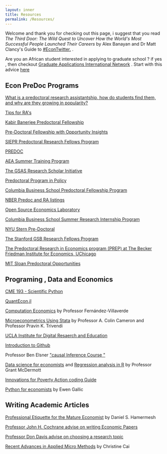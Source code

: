 ```yaml
---
layout: inner
title: Resources
permalink: /Resources/
---
```


Welcome and thank you for checking out this page, i suggest that you read _The Third Door: The Wild Quest to Uncover How the World's Most Successful People Launched Their Careers_ by Alex Banayan and Dr Matt Clancy's Guide to [#EconTwitter.](https://mattclancy.medium.com/a-beginners-guide-to-econtwitter-d237a3a4608b/) .
 
 
  Are you an African student interested in applying to graduate school ? if yes , then checkout [Graduate Applications International Network](http://gain-learning.net/) . Start with this advice [here](https://riccardodicato.wordpress.com/2021/04/23/phd_application_tips/)
 
## Econ PreDoc Programs

[What is a predoctoral research assistantship, how do students find them, and why are they growing in popularity?](https://www.aeaweb.org/forum/305/predoctoral-research-assistantship-students-popularity)

[Tips for RA's](https://www.dropbox.com/s/eej9n1ywknlzcu6/Applied%20Tips%20for%20Applied%20Micro%20RAs.pdf?dl=0)

 [Kabir Banerjee Predoctoral Fellowship](https://bfi.uchicago.edu/the-weiss-fund/apply/apply-for-funding/)
 
[Pre-Doctoral Fellowship with Opportunity Insights ](https://opportunityinsights.org/joinourteam/)


[SIEPR Predoctoral Research Fellows Program](https://siepr.stanford.edu/programs/predoctoral-research-fellowship-opportunities/)


[PREDOC](https://predoc.org/opportunities/)


[AEA Summer Training Program](https://www.aeaweb.org/about-aea/committees/aeasp)


[The GSAS Research Scholar Initiative](https://gsas.harvard.edu/diversity/research-scholar-initiative)


[Predoctoral Program in Policy](https://www.policypredoc.org/)


[Columbia Business School Predoctoral Fellowship Program ](https://academics.gsb.columbia.edu/predoctoral-research/predoctoral-fellows-program)


[NBER Predoc and RA listings](https://www.nber.org/career-resources/research-assistant-positions-not-nber)


[Open Source Economics Laboratory](https://www.oselab.org/)


[Columbia Business School Summer Research Internship Program ](https://econ.columbia.edu/summer-research-internship-program-columbia-business-school/)


[NYU Stern Pre-Doctoral](  https://www.stern.nyu.edu/programs-admissions/phd/academics/pre-doctoral-program)


[The Stanford GSB Research Fellows Program](https://www.gsb.stanford.edu/programs/research-fellows)


[The Predoctoral Research in Economics program (PREP) at The Becker Friedman Institute for Economics, UChicago](https://bfi.uchicago.edu/info-for/prep/)


[MIT Sloan Predoctoral Opportunities](https://mitsloan.mit.edu/diversity/mit-sloan-predoctoral-opportunities)



## Programing , Data and Economics

[CME 193 - Scientific Python](http://web.stanford.edu/class/cme193/syllabus.html)

[QuantEcon.jl](https://quantecon.org/quantecon-jl/)

[Computation Economics](https://www.sas.upenn.edu/~jesusfv/teaching.html) by Professor Fernández-Villaverde
 
 
 [Microeconometrics Using Stata](http://cameron.econ.ucdavis.edu/musbook/MUS2_Draft_Contents_November_2020.pd) by Professor A. Colin Cameron and Professor Pravin K. Trivendi
 

[UCLA Institute for Digital Resaerch and Education](https://stats.idre.ucla.edu/stata/)

[Introduction to Github](https://docs.github.com/en/get-started/quickstart/hello-world)


Professor Ben Elsner ["causal Inference Course "](https://www.youtube.com/playlist?list=PLyvUJLHD8IsJCB7ALqwjRG1BjL5JxE__H)

 
[Data science for economists](https://github.com/uo-ec607/lectures) and [Regression analysis in R](https://raw.githack.com/uo-ec607/lectures/master/08-regression/08-regression.html) by Professor Grant McDermott


[Innovations for Poverty Action coding Guide](https://povertyaction.github.io/guides/cleaning/readme/)


[Python for economists](https://lost-stats.github.io/) by Ewen Gallic


## Writing Academic Articles

[Professional Etiquette for the Mature Economist](https://www.ime.usp.br/~abe/lista/pdfWU48lyxCJK.pdf)  by Daniel S. Hamermesh



[Professor John H. Cochrane advise on writing Economic Papers ](https://www.fma.org/assets/docs/membercontent/writing_cochrane.pdf)


[Professor Don Davis advise on choosing a research topic](http://www.columbia.edu/~drd28/Thesis%20Research.pdf)

[Recent Advances in Applied Micro Methods](jamesahabyona.github.io/applied_micro_methods.pdf) by Christine Cai
